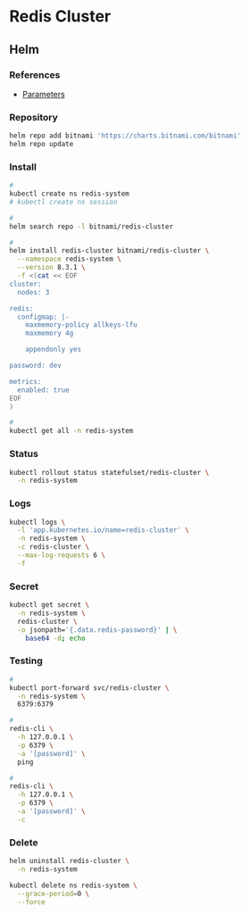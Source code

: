 # Redis Cluster

## Helm

### References

- [Parameters](https://github.com/bitnami/charts/tree/main/bitnami/redis-cluster#parameters)

### Repository

```sh
helm repo add bitnami 'https://charts.bitnami.com/bitnami'
helm repo update
```

### Install

```sh
#
kubectl create ns redis-system
# kubectl create ns session

#
helm search repo -l bitnami/redis-cluster

#
helm install redis-cluster bitnami/redis-cluster \
  --namespace redis-system \
  --version 8.3.1 \
  -f <(cat << EOF
cluster:
  nodes: 3

redis:
  configmap: |-
    maxmemory-policy allkeys-lfu
    maxmemory 4g

    appendonly yes

password: dev

metrics:
  enabled: true
EOF
)

#
kubectl get all -n redis-system
```

### Status

```sh
kubectl rollout status statefulset/redis-cluster \
  -n redis-system
```

### Logs

```sh
kubectl logs \
  -l 'app.kubernetes.io/name=redis-cluster' \
  -n redis-system \
  -c redis-cluster \
  --max-log-requests 6 \
  -f
```

### Secret

```sh
kubectl get secret \
  -n redis-system \
  redis-cluster \
  -o jsonpath='{.data.redis-password}' | \
    base64 -d; echo
```

### Testing

```sh
#
kubectl port-forward svc/redis-cluster \
  -n redis-system \
  6379:6379

#
redis-cli \
  -h 127.0.0.1 \
  -p 6379 \
  -a '[password]' \
  ping

#
redis-cli \
  -h 127.0.0.1 \
  -p 6379 \
  -a '[password]' \
  -c
```

<!-- ### Ingress

```sh
#
export KUBERNETES_IP='<kubernetes-ip>'
export DOMAIN="${KUBERNETES_IP}.nip.io"

#
cat << EOF | kubectl apply \
  -n "$KUBECTL_NAMESPACE" \
  -f -
apiVersion: extensions/v1beta1
kind: Ingress
metadata:
  name: redis
spec:
  rules:
  - host: redis.${DOMAIN}
    http:
      paths:
      - backend:
          serviceName: redis-cluster-headless
          servicePort: 6379
        path: /
EOF
``` -->

### Delete

```sh
helm uninstall redis-cluster \
  -n redis-system

kubectl delete ns redis-system \
  --grace-period=0 \
  --force
```
